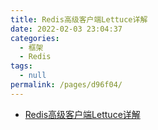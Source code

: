```yaml
---
title: Redis高级客户端Lettuce详解
date: 2022-02-03 23:04:37
categories: 
  - 框架
  - Redis
tags: 
  - null
permalink: /pages/d96f04/
---
```

- [Redis高级客户端Lettuce详解](https://www.cnblogs.com/throwable/p/11601538.html)

